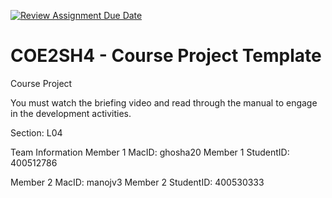 [![Review Assignment Due Date](https://classroom.github.com/assets/deadline-readme-button-22041afd0340ce965d47ae6ef1cefeee28c7c493a6346c4f15d667ab976d596c.svg)](https://classroom.github.com/a/mLqiHWLE)
# COE2SH4 - Course Project Template
Course Project

You must watch the briefing video and read through the manual to engage in the development activities.


Section: L04

Team Information
Member 1 MacID: ghosha20
Member 1 StudentID: 400512786

Member 2 MacID: manojv3
Member 2 StudentID: 400530333
